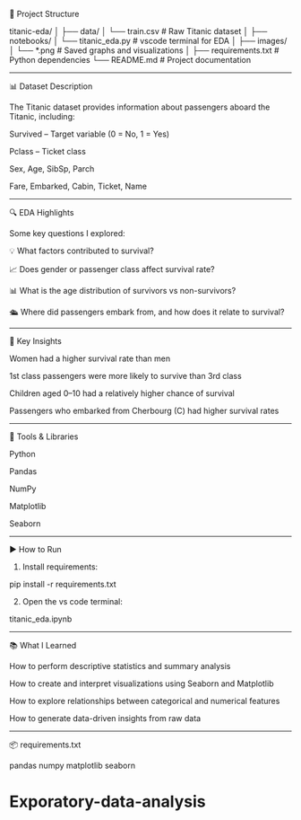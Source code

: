 📁 Project Structure

titanic-eda/
│
├── data/
│   └── train.csv                # Raw Titanic dataset
│
├── notebooks/
│   └── titanic_eda.py      # vscode terminal for EDA
│
├── images/
│   └── *.png                   # Saved graphs and visualizations
│
├── requirements.txt            # Python dependencies
└── README.md                   # Project documentation


---

📊 Dataset Description

The Titanic dataset provides information about passengers aboard the Titanic, including:

Survived – Target variable (0 = No, 1 = Yes)

Pclass – Ticket class

Sex, Age, SibSp, Parch

Fare, Embarked, Cabin, Ticket, Name



---

🔍 EDA Highlights

Some key questions I explored:

💡 What factors contributed to survival?

📈 Does gender or passenger class affect survival rate?

📊 What is the age distribution of survivors vs non-survivors?

🛳️ Where did passengers embark from, and how does it relate to survival?



---

📌 Key Insights

Women had a higher survival rate than men

1st class passengers were more likely to survive than 3rd class

Children aged 0–10 had a relatively higher chance of survival

Passengers who embarked from Cherbourg (C) had higher survival rates



---

🧰 Tools & Libraries

Python

Pandas

NumPy

Matplotlib

Seaborn



---

▶️ How to Run

1. Install requirements:



pip install -r requirements.txt

2. Open the vs code terminal:



titanic_eda.ipynb


---

📚 What I Learned

How to perform descriptive statistics and summary analysis

How to create and interpret visualizations using Seaborn and Matplotlib

How to explore relationships between categorical and numerical features

How to generate data-driven insights from raw data



---

📦 requirements.txt

pandas
numpy
matplotlib
seaborn
# Exporatory-data-analysis